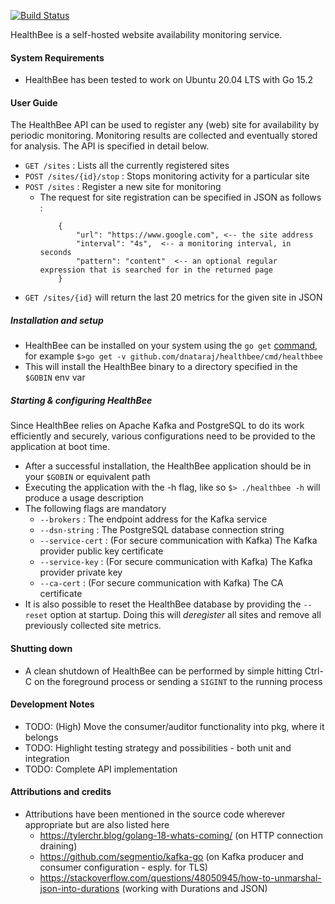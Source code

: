 [![Build Status](https://travis-ci.com/dnataraj/healthbee.svg?token=g7PAjZdpVPTj6UWnsEsA&branch=main)](https://travis-ci.com/dnataraj/healthbee)

HealthBee is a self-hosted website availability monitoring service.

#### System Requirements
* HealthBee has been tested to work on Ubuntu 20.04 LTS with Go 15.2

#### User Guide

The HealthBee API can be used to register any (web) site for availability by periodic monitoring.
Monitoring results are collected and eventually stored for analysis. The API is specified in detail below.

* ```GET /sites``` : Lists all the currently registered sites
* ```POST /sites/{id}/stop``` : Stops monitoring activity for a particular site
* ```POST /sites``` : Register a new site for monitoring
    * The request for site registration can be specified in JSON as follows :
        ```
            {   
                "url": "https://www.google.com", <-- the site address 
                "interval": "4s",  <-- a monitoring interval, in seconds
                "pattern": "content"  <-- an optional regular expression that is searched for in the returned page
            }
        ```
* ```GET /sites/{id}``` will return the last 20 metrics for the given site in JSON 

##### Installation and setup
* HealthBee can be installed on your system using the ```go get``` [command](https://golang.org/pkg/cmd/go/internal/get/), for example
    ```$>go get -v github.com/dnataraj/healthbee/cmd/healthbee```
* This will install the HealthBee binary to a directory specified in the ```$GOBIN``` env var
  
##### Starting & configuring HealthBee 
Since HealthBee relies on Apache Kafka and PostgreSQL to do its work efficiently and securely, various 
configurations need to be provided to the application at boot time. 

* After a successful installation, the HealthBee application should be in your ```$GOBIN``` or equivalent path
* Executing the application with the -h flag, like so ```$> ./healthbee -h``` will produce a usage description
* The following flags are mandatory
    * ```--brokers``` : The endpoint address for the Kafka service 
    * ```--dsn-string``` : The PostgreSQL database connection string
    * ```--service-cert``` : (For secure communication with Kafka) The Kafka provider public key certificate
    * ```--service-key``` : (For secure communication with Kafka) The Kafka provider private key
    * ```--ca-cert``` : (For secure communication with Kafka) The CA certificate
* It is also possible to reset the HealthBee database by providing the ```--reset``` option at startup. Doing this will _deregister_ all
sites and remove all previously collected site metrics.
  
#### Shutting down
* A clean shutdown of HealthBee can be performed by simple hitting Ctrl-C on the foreground process or sending a ```SIGINT``` to
the running process
  
#### Development Notes
* TODO: (High) Move the consumer/auditor functionality into pkg, where it belongs
* TODO: Highlight testing strategy and possibilities - both unit and integration
* TODO: Complete API implementation


#### Attributions and credits
* Attributions have been mentioned in the source code wherever appropriate but are also listed here
    * https://tylerchr.blog/golang-18-whats-coming/ (on HTTP connection draining)
    * https://github.com/segmentio/kafka-go (on Kafka producer and consumer configuration - esply. for TLS)
    * https://stackoverflow.com/questions/48050945/how-to-unmarshal-json-into-durations (working with Durations and JSON)